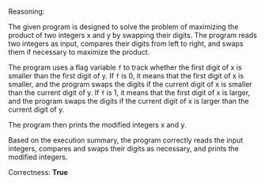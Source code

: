 Reasoning:

The given program is designed to solve the problem of maximizing the product of two integers x and y by swapping their digits. The program reads two integers as input, compares their digits from left to right, and swaps them if necessary to maximize the product.

The program uses a flag variable `f` to track whether the first digit of x is smaller than the first digit of y. If `f` is 0, it means that the first digit of x is smaller, and the program swaps the digits if the current digit of x is smaller than the current digit of y. If `f` is 1, it means that the first digit of x is larger, and the program swaps the digits if the current digit of x is larger than the current digit of y.

The program then prints the modified integers x and y.

Based on the execution summary, the program correctly reads the input integers, compares and swaps their digits as necessary, and prints the modified integers.

Correctness: **True**
